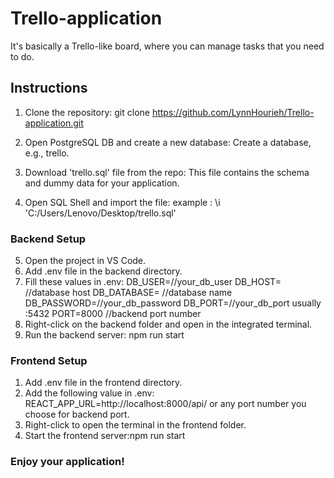 # Trello-application
It's basically a Trello-like board, where you can manage tasks that you need to do.

## Instructions
1. Clone the repository:
git clone https://github.com/LynnHourieh/Trello-application.git
2. Open PostgreSQL DB and create a new database:
Create a database, e.g., trello.

3. Download 'trello.sql' file from the repo:
This file contains the schema and dummy data for your application.

4. Open SQL Shell and import the file:
example : \i 'C:/Users/Lenovo/Desktop/trello.sql'
###  Backend Setup
5. Open the project in VS Code.
6. Add .env file in the backend directory.
7. Fill these values in .env:
DB_USER=//your_db_user
DB_HOST= //database host
DB_DATABASE= //database name 
DB_PASSWORD=//your_db_password
DB_PORT=//your_db_port usually :5432 
PORT=8000 //backend port number
8. Right-click on the backend folder and open in the integrated terminal.
9. Run the backend server: npm run start
### Frontend Setup
1. Add .env file in the frontend directory.
2. Add the following value in .env: REACT_APP_URL=http://localhost:8000/api/ or any port number you choose for backend port. 
3. Right-click to open the terminal in the frontend folder.
4. Start the frontend server:npm run start
### Enjoy your application!

